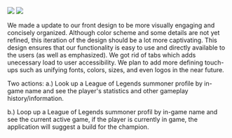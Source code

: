 ![](https://i.imgur.com/AXCFY3I.jpg)
![](https://i.imgur.com/LI5Eat8.jpg)

We made a update to our front design to be more visually engaging and concisely organized. Although color scheme and some details are not yet refined, this iteration of the design should be a lot more captivating.
This design ensures that our functionality is easy to use and directly available to the users (as well as emphasized). We got rid of tabs which adds unecessary load to user accessibility.
We plan to add more defining touch-ups such as unifying fonts, colors, sizes, and even logos in the near future.

Two actions:
a.) Look up a League of Legends summoner profile by in-game name and see the player's statistics and other gameplay history/information.

b.) Loop up a League of Legends summoner profil by in-game name and see the current active game, if the player is currently in game, the application will suggest a build for the champion.
